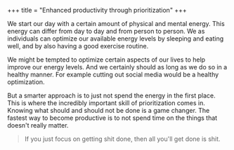 
+++
title = "Enhanced productivity through prioritization"
+++

We start our day with a certain amount of physical and mental energy. This energy can differ from day to day and from person to person. We as individuals can optimize our available energy levels by sleeping and eating well, and by also having a good exercise routine.

We might be tempted to optimize certain aspects of our lives to help improve our energy levels. And we certainly should as long as we do so in a healthy manner. For example cutting out social media would be a healthy optimization.

But a smarter approach is to just not spend the energy in the first place. This is where the incredibly important skill of prioritization comes in. Knowing what should and should not be done is a game changer. The fastest way to become productive is to not spend time on the things that doesn't really matter.

> If you just focus on getting shit done, then all you'll get done is shit.